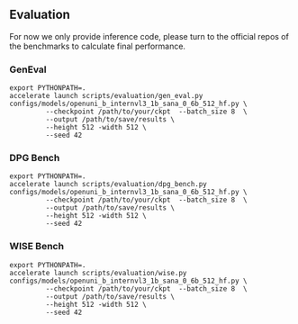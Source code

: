 ## Evaluation
For now we only provide inference code, please turn to the official repos of the benchmarks to calculate final performance.

### GenEval
```shell
export PYTHONPATH=.
accelerate launch scripts/evaluation/gen_eval.py configs/models/openuni_b_internvl3_1b_sana_0_6b_512_hf.py \ 
         --checkpoint /path/to/your/ckpt  --batch_size 8  \ 
         --output /path/to/save/results \
         --height 512 -width 512 \
         --seed 42
```

### DPG Bench
```shell
export PYTHONPATH=.
accelerate launch scripts/evaluation/dpg_bench.py configs/models/openuni_b_internvl3_1b_sana_0_6b_512_hf.py \ 
         --checkpoint /path/to/your/ckpt  --batch_size 8  \ 
         --output /path/to/save/results \
         --height 512 -width 512 \
         --seed 42
```



### WISE Bench
```shell
export PYTHONPATH=.
accelerate launch scripts/evaluation/wise.py configs/models/openuni_b_internvl3_1b_sana_0_6b_512_hf.py \ 
         --checkpoint /path/to/your/ckpt  --batch_size 8  \ 
         --output /path/to/save/results \
         --height 512 -width 512 \
         --seed 42
```
